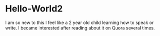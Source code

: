 # Hello-World2
I am so new to this I feel like a 2 year old child learning how to speak or write. 
I became interested after reading about it on Quora several times.
